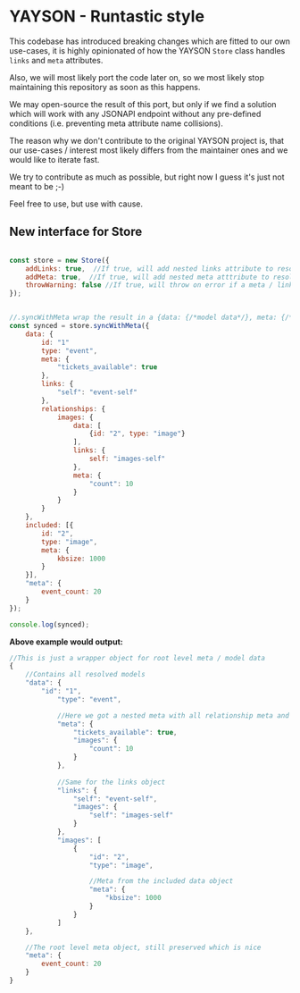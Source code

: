 # YAYSON - Runtastic style

This codebase has introduced breaking changes which are fitted to our own use-cases,
it is highly opinionated of how the YAYSON `Store` class handles `links` and `meta`
attributes.

Also, we will most likely port the code later on, so we most likely stop maintaining this
repository as soon as this happens.

We may open-source the result of this port, but only if we find a solution which will work
with any JSONAPI endpoint without any pre-defined conditions (i.e. preventing meta attribute 
name collisions).

The reason why we don't contribute to the original YAYSON project is, that our use-cases / interest
most likely differs from the maintainer ones and we would like to iterate fast.

We try to contribute as much as possible, but right now I guess it's just not meant to be ;-)

Feel free to use, but use with cause.


## New interface for Store

```javascript

const store = new Store({
    addLinks: true,  //If true, will add nested links attribute to resolved models (default: false)
    addMeta: true,  //If true, will add nested meta atttribute to resolved models (default: false)
    throwWarning: false //If true, will throw on error if a meta / links attribute name collision happens
});


//.syncWithMeta wrap the result in a {data: {/*model data*/}, meta: {/*root level meta*/}} object
const synced = store.syncWithMeta({
    data: {
        id: "1"
        type: "event",
        meta: {
            "tickets_available": true
        },
        links: {
            "self": "event-self"
        },
        relationships: {
            images: {
                data: [
                    {id: "2", type: "image"}
                ],
                links: {
                    self: "images-self"
                },
                meta: {
                    "count": 10
                }
            }
        }
    },
    included: [{
        id: "2",
        type: "image",
        meta: {
            kbsize: 1000
        }
    }],
    "meta": {
        event_count: 20
    }
});

console.log(synced);
```

**Above example would output:**

```javascript
//This is just a wrapper object for root level meta / model data
{
    //Contains all resolved models
    "data": {
        "id": "1",
            "type": "event",

            //Here we got a nested meta with all relationship meta and own meta attributes 
            "meta": {
                "tickets_available": true,
                "images": {
                    "count": 10
                }
            },
            
            //Same for the links object
            "links": {
                "self": "event-self",
                "images": {
                    "self": "images-self"
                }
            },
            "images": [
                {
                    "id": "2",
                    "type": "image",

                    //Meta from the included data object
                    "meta": {
                        "kbsize": 1000
                    }
                }
            ]
    },

    //The root level meta object, still preserved which is nice
    "meta": {
        event_count: 20
    }
}
```


